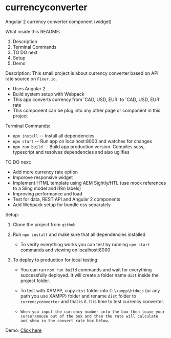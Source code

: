 # currencyconverter
Angular 2 currency converter component (widget)

What inside this README:

1. Description
2. Terminal Commands
3. TO DO next 
4. Setup
5. Demo

Description:
This small project is about currency converter based on API rate source on `Fixer.io`.
- Uses Angular 2
- Build system setup with Webpack
- This app converts currency from 'CAD, USD, EUR' to 'CAD, USD, EUR' rate
- This component can be plug into any other page or component in this project

Terminal Commands:
- `npm install` -- Install all dependencies
- `npm start` -- Run app on localhost:8000 and watches for changes
- `npm run build` -- Build app production version. Compiles scss, typescript and resolves dependencies and also uglifies

TO DO next:
- Add more currency rate option
- Imporove responsive widget
- Implement HTML template using AEM Sightly/HTL (use mock references to a Sling model and i18n labels)
- Improving performance and load
- Test for data, REST API and Angular 2 components
- Add Webpack setup for bundle css separately

Setup:

1. Clone the project from `github`

2. Run `npm install` and make sure that all dependencies installed
   - To verify everything works you can test by running `npm start` commands and viewing on localhost:8000

3. To deploy to production for local testing:
   - You can run `npm run build` commands and wait for everything successfully deployed. It will create a folder name `dist` inside the project folder.
   
   - To test with XAMPP, copy `dist` folder into `C:\xampp\htdocs` (or any path you use XAMPP) folder and rename `dist` folder to `currencyconverter` and that is it. It is time to test currency converter.
   - `When you input the currency number into the box then leave your cursor/mouse out of the box and then the rate will calculate and show in the convert rate box below.`

Demo:
 [Click here](https://tclyit.github.io/currencyconverter)
